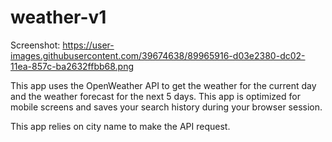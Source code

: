 # weather-v1

Screenshot: https://user-images.githubusercontent.com/39674638/89965916-d03e2380-dc02-11ea-857c-ba2632ffbb68.png

This app uses the OpenWeather API to get the weather for the current day and the weather forecast for the next 5 days.  This app is optimized for mobile screens and saves your search history during your browser session.

This app relies on city name to make the API request.